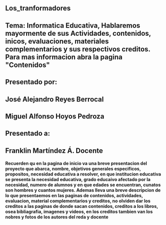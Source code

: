 ## Los_tranformadores
## Tema: Informatica Educativa, Hablaremos mayormente de sus Actividades, contenidos, inicos, evaluaciones, materiales complementarios y sus respectivos creditos. Para mas informacion abra la pagina "Contenidos"

## Presentado por: 
## José Alejandro Reyes Berrocal
## Miguel Alfonso Hoyos Pedroza
## Presentado a: 
## Franklin Martíndez Á. Docente
#### Recuerden qu en la pagina de inicio va una breve presentacion del proyecto que abarca, nombre, objetivos generales especificos, propositos, necesidad educativa a resolver, en que institucion educativa se presenta la necesidad educativa, grado educaivo afectado por la necesidad, numero de alumnos y en que edades se encuentran, cunatos son hombres y cuantos mujeres. Ademas lleva una breve descripcion de lo que presentaemos en las paginas de contenidos, actividades, evaluacion, material complementarios y creditos, no olviden dar los creditos a las paginas de donde sacan contenidos, creditos a los libros, osea bibliagrafia, imagenes y videos, en los creditos tambien van los nobres y  fotos de los autores del reda y docente

